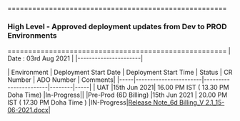 =====================================================
   ### **High Level - Approved deployment updates from Dev to PROD Environments**
=====================================================
| Date  : 03rd Aug 2021 |
|----------------------|

| Environment | Deployment Start Date | Deployment Start Time | Status | CR Number | ADO Number | Comments|
|-----|-----------------------|-----------------------|--------|-----|
| UAT |15th Jun 2021| 16.00 PM IST ( 13.30 PM Doha Time) |In-Progress||
|Pre-Prod (6D Billing) |15th Jun 2021 | 20.00 PM IST ( 17.30 PM Doha Time ) |IN-Progress|[Release Note_6d Billing_V 2.1_15-06-2021.docx](/.attachments/Release%20Note_6d%20Billing_V%202.1_15-06-2021-5cb7017d-1f73-420a-960a-bbaad7871e65.docx)|
